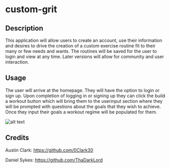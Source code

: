 # custom-grit


## Description
This application will allow users to create an account, use their information and 
desires to drive the creation of a custom exercise routine fit to their many or few 
needs and wants. The routines will be saved for the user to login and view at any 
time. Later versions will allow for community and user interaction.



## Usage

The user will arrive at the homepage. They will have the option to login or sign up. Upon completion of logging in or signing up they can click the build a workout button which will bring them to the userinput section where they will be prompted with questions about the goals that they wish to achieve. Once they input their goals a workout regime will be populated for them.

![alt text](assets/images/screenshot.png)

## Credits

Austin Clark:
https://github.com/0Clark30

Daniel Sykes:
https://github.com/ThaDarkLord

